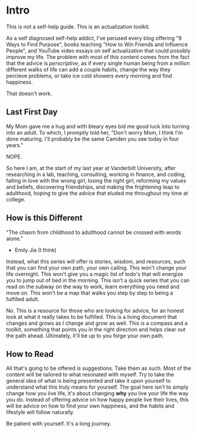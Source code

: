 # Intro

This is not a self-help guide. This is an actualization toolkit.

As a self diagnosed self-help addict, I've perused every blog offering "9 Ways to Find Purpose", books teaching "How to Win Friends and Influence People", and YouTube video essays on self actualization that could possibly improve my life. The problem with most of this content comes from the fact that the advice is *perscriptive*, as if every single human being from a million different walks of life can add a couple habits, change the way they percieve problems, or take ice cold showers every morning and find happiness.

That doesn't work.

## Last First Day

My Mom gave me a hug and with bleary eyes bid me good luck into turning into an adult. To which, I promptly told her, "Don't worry Mom, I think I'm done maturing. I'll probably be the same Camden you see today in four years."

NOPE.

So here I am, at the start of my last year at Vanderbilt University, after researching in a lab, teaching, consulting, working in finance, and coding, falling in love with the wrong girl, losing the right girl, reforming my values and beliefs, discovering friendships, and making the frightening leap to adulthood, hoping to give the advice that eluded me throughout my time at college.

## How is this Different

"The chasm from childhood to adulthood cannot be crossed with words alone."
- Emily Jia (I think)

Instead, what this series will offer is stories, wisdom, and resources, such that you can find your own path, your own calling. This won't change your life overnight. This won't give you a magic list of todo's that will energize you to jump out of bed in the morning. This isn't a quick series that you can read on the subway on the way to work, learn everything you need and move on. This won't be a map that walks you step by step to being a fulfilled adult.

No. This is a resource for those who are looking for advice, for an honest look at what it really takes to be fulfilled. This is a living document that changes and grows as I change and grow as well. This is a compass and a toolkit, something that points you in the right direction and helps clear out the path ahead. Ultimately, it'll be up to you forge your own path.

## How to Read

All that's going to be offered is suggestions. Take them as such. Most of the content will be tailored to what resonated with myself. Try to take the general idea of what is being presented and take it upon yourself to understand what this truly means for yourself. The goal here isn't to simply change how you live life, it's about changing **why** you live your life the way you do. Instead of offering advice on how happy people live their lives, this will be advice on how to find your own happiness, and the habits and lifestyle will follow naturally.

Be patient with yourself. It's a long journey.
